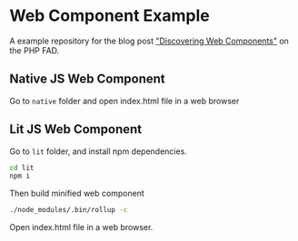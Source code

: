 # Web Component Example

A example repository for the blog post ["Discovering Web Components"](https://medium.com/php-fad/discovering-web-components-11d924a26651) on the PHP FAD.

## Native JS Web Component

Go to `native` folder and open index.html file in a web browser

## Lit JS Web Component

Go to `lit` folder, and install npm dependencies.

```bash
cd lit
npm i
```
Then build minified web component

```bash
./node_modules/.bin/rollup -c 
```

Open index.html file in a web browser.